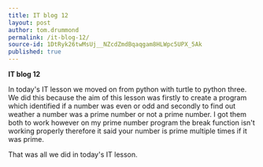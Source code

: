 ```yaml
---
title: IT blog 12
layout: post
author: tom.drummond
permalink: /it-blog-12/
source-id: 1DtRyk26twMsUj__NZcdZmdBqaqgam8HLWpc5UPX_5Ak
published: true
---
```

**IT blog 12**

In today's IT lesson we moved on from python with turtle to python three. We did this because the aim of this lesson was firstly to create a program which identified if a number was even or odd and secondly to find out weather a number was a prime number or not a prime number. I got them both to work however on my prime number program the break function isn't working properly therefore it said your number is prime multiple times if it was prime.

That was all we did in today's IT lesson. 

